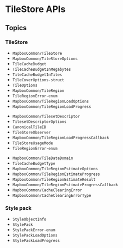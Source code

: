 # TileStore APIs



## Topics


### TileStore

- ``MapboxCommon/TileStore``
- ``MapboxCommon/TileStoreOptions``
- ``TileCacheBudget``
- ``TileCacheBudgetInMegabytes``
- ``TileCacheBudgetInTiles``
- ``TileCoverOptions-struct``
- ``TileOptions``
- ``MapboxCommon/TileRegion``
- ``TileRegionError-enum``
- ``MapboxCommon/TileRegionLoadOptions``
- ``MapboxCommon/TileRegionLoadProgress``
<!--- Should we hide it? There are no fields available -->
- ``MapboxCommon/TilesetDescriptor``
- ``TilesetDescriptorOptions``
- ``CanonicalTileID``
- ``TileStoreObserver``
- ``MapboxCommon/TileRegionLoadProgressCallback``
- ``TileStoreUsageMode``
- ``TileRegionError-enum``
<!--should next item be public?-->
- ``MapboxCommon/TileDataDomain``
- ``TileCacheBudgetType``
- ``MapboxCommon/TileRegionEstimateOptions``
- ``MapboxCommon/TileRegionEstimateProgress``
- ``MapboxCommon/TileRegionEstimateResult``
- ``MapboxCommon/TileRegionEstimateProgressCallback``
- ``MapboxCommon/CacheClearingError``
- ``MapboxCommon/CacheClearingErrorType``

### Style pack

- ``StyleObjectInfo``
- ``StylePack``
- ``StylePackError-enum``
- ``StylePackLoadOptions``
- ``StylePackLoadProgress``
